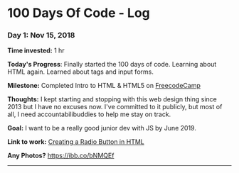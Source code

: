 # 100 Days Of Code - Log

### Day 1: Nov 15, 2018 
**Time invested:** 1 hr

**Today's Progress**: Finally started the 100 days of code. Learning about HTML again. Learned about tags and input forms. 

**Milestone:** Completed Intro to HTML & HTML5 on [FreecodeCamp](https://freecodecamp.org)

**Thoughts:** I kept starting and stopping with this web design thing since 2013 but I have no excuses now. I've committed to it publicly, but most of all, I need accountabilibuddies to help me stay on track. 

**Goal:** I want to be a really good junior dev with JS by June 2019. 

**Link to work:** [Creating a Radio Button in HTML](https://learn.freecodecamp.org/responsive-web-design/basic-html-and-html5/create-a-set-of-radio-buttons)

**Any Photos?** https://ibb.co/bNMQEf
___

